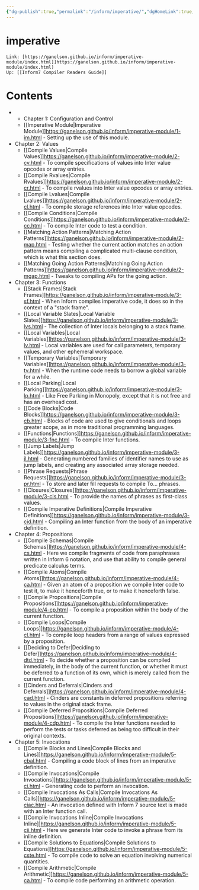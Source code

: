 ```yaml
---
{"dg-publish":true,"permalink":"/inform/imperative/","dgHomeLink":true,"dgPassFrontmatter":false}
---
```


# imperative
```ad-info
Link: [https://ganelson.github.io/inform/imperative-module/index.html]]https://ganelson.github.io/inform/imperative-module/index.html)
Up: [[Inform7 Compiler Readers Guide]]
```



# Contents
- -   Chapter 1: Configuration and Control
    - [[Imperative Module|Imperative Module]]https://ganelson.github.io/inform/imperative-module/1-im.html - Setting up the use of this module.
-   Chapter 2: Values
    - [[Compile Values|Compile Values]]https://ganelson.github.io/inform/imperative-module/2-cv.html - To compile specifications of values into Inter value opcodes or array entries.
    - [[Compile Rvalues|Compile Rvalues]]https://ganelson.github.io/inform/imperative-module/2-cr.html - To compile rvalues into Inter value opcodes or array entries.
    - [[Compile Lvalues|Compile Lvalues]]https://ganelson.github.io/inform/imperative-module/2-cl.html - To compile storage references into Inter value opcodes.
    - [[Compile Conditions|Compile Conditions]]https://ganelson.github.io/inform/imperative-module/2-cc.html - To compile Inter code to test a condition.
    - [[Matching Action Patterns|Matching Action Patterns]]https://ganelson.github.io/inform/imperative-module/2-map.html - Testing whether the current action matches an action pattern means compiling a complicated multi-clause condition, which is what this section does.
    - [[Matching Going Action Patterns|Matching Going Action Patterns]]https://ganelson.github.io/inform/imperative-module/2-mgap.html - Tweaks to compiling APs for the going action.
-   Chapter 3: Functions
    - [[Stack Frames|Stack Frames]]https://ganelson.github.io/inform/imperative-module/3-sf.html - When Inform compiles imperative code, it does so in the context of a "stack frame".
    - [[Local Variable Slates|Local Variable Slates]]https://ganelson.github.io/inform/imperative-module/3-lvs.html - The collection of Inter locals belonging to a stack frame.
    - [[Local Variables|Local Variables]]https://ganelson.github.io/inform/imperative-module/3-lv.html - Local variables are used for call parameters, temporary values, and other ephemeral workspace.
    - [[Temporary Variables|Temporary Variables]]https://ganelson.github.io/inform/imperative-module/3-tv.html - When the runtime code needs to borrow a global variable for a while.
    - [[Local Parking|Local Parking]]https://ganelson.github.io/inform/imperative-module/3-lp.html - Like Free Parking in Monopoly, except that it is not free and has an overhead cost.
    - [[Code Blocks|Code Blocks]]https://ganelson.github.io/inform/imperative-module/3-cb.html - Blocks of code are used to give conditionals and loops greater scope, as in more traditional programming languages.
    - [[Functions|Functions]]https://ganelson.github.io/inform/imperative-module/3-fnc.html - To compile Inter functions.
    - [[Jump Labels|Jump Labels]]https://ganelson.github.io/inform/imperative-module/3-jl.html - Generating numbered families of identifier names to use as jump labels, and creating any associated array storage needed.
    - [[Phrase Requests|Phrase Requests]]https://ganelson.github.io/inform/imperative-module/3-pr.html - To store and later fill requests to compile To... phrases.
    - [[Closures|Closures]]https://ganelson.github.io/inform/imperative-module/3-cls.html - To provide the names of phrases as first-class values.
    - [[Compile Imperative Definitions|Compile Imperative Definitions]]https://ganelson.github.io/inform/imperative-module/3-cid.html - Compiling an Inter function from the body of an imperative definition.
-   Chapter 4: Propositions
    - [[Compile Schemas|Compile Schemas]]https://ganelson.github.io/inform/imperative-module/4-cs.html - Here we compile fragments of code from paraphrases written in Inform 6 notation, and use that ability to compile general predicate calculus terms.
    - [[Compile Atoms|Compile Atoms]]https://ganelson.github.io/inform/imperative-module/4-ca.html - Given an atom of a proposition we compile Inter code to test it, to make it henceforth true, or to make it henceforth false.
    - [[Compile Propositions|Compile Propositions]]https://ganelson.github.io/inform/imperative-module/4-cp.html - To compile a proposition within the body of the current function.
    - [[Compile Loops|Compile Loops]]https://ganelson.github.io/inform/imperative-module/4-cl.html - To compile loop headers from a range of values expressed by a proposition.
    - [[Deciding to Defer|Deciding to Defer]]https://ganelson.github.io/inform/imperative-module/4-dtd.html - To decide whether a proposition can be compiled immediately, in the body of the current function, or whether it must be deferred to a function of its own, which is merely called from the current function.
    - [[Cinders and Deferrals|Cinders and Deferrals]]https://ganelson.github.io/inform/imperative-module/4-cad.html - Cinders are constants in deferred propositions referring to values in the original stack frame.
    - [[Compile Deferred Propositions|Compile Deferred Propositions]]https://ganelson.github.io/inform/imperative-module/4-cdp.html - To compile the Inter functions needed to perform the tests or tasks deferred as being too difficult in their original contexts.
-   Chapter 5: Invocations
    - [[Compile Blocks and Lines|Compile Blocks and Lines]]https://ganelson.github.io/inform/imperative-module/5-cbal.html - Compiling a code block of lines from an imperative definition.
    - [[Compile Invocations|Compile Invocations]]https://ganelson.github.io/inform/imperative-module/5-ci.html - Generating code to perform an invocation.
    - [[Compile Invocations As Calls|Compile Invocations As Calls]]https://ganelson.github.io/inform/imperative-module/5-ciac.html - An invocation defined with Inform 7 source text is made with an Inter function call.
    - [[Compile Invocations Inline|Compile Invocations Inline]]https://ganelson.github.io/inform/imperative-module/5-cii.html - Here we generate Inter code to invoke a phrase from its inline definition.
    - [[Compile Solutions to Equations|Compile Solutions to Equations]]https://ganelson.github.io/inform/imperative-module/5-cste.html - To compile code to solve an equation involving numerical quantities.
    - [[Compile Arithmetic|Compile Arithmetic]]https://ganelson.github.io/inform/imperative-module/5-ca.html - To compile code performing an arithmetic operation.